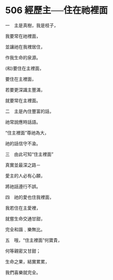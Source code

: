 # 506 經歷主──住在祂裡面

一　主是真樹，我是枝子，

我要常在祂裡面，

並讓祂在我裡居住，

作我生命的泉源。

(和)要住在主裡面，

要住在主裡面，

若要更深識主豐滿，

就要常在主裡面。

二　主是內住豐富的話，

祂常說應時話語。

“住主裡面”尊祂為大，

祂的話信守不渝。

三　由此可知“住主裡面”

真實並最深之路－

愛主的人必有心願，

將祂話遵行不誤。

四　祂的愛也住我裡面，

我若住在主愛裡，

就嘗生命交通甘甜，

完全和諧﹑樂無比。

五　哦，“住主裡面”何寶貴，

何等親密又甘甜；

生命之果，結實累累，

我們喜樂就完全。

